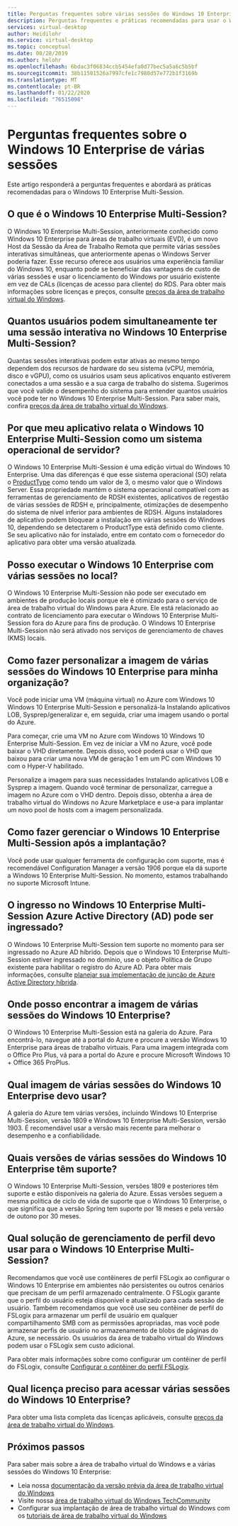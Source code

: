 ```yaml
---
title: Perguntas frequentes sobre várias sessões do Windows 10 Enterprise – Azure
description: Perguntas frequentes e práticas recomendadas para usar o Windows 10 Enterprise Multi-Session para área de trabalho virtual do Windows.
services: virtual-desktop
author: Heidilohr
ms.service: virtual-desktop
ms.topic: conceptual
ms.date: 08/28/2019
ms.author: helohr
ms.openlocfilehash: 6bdac3f06834ccb5454efa0d77bec5a5a6c5b5bf
ms.sourcegitcommit: 38b11501526a7997cfe1c7980d57e772b1f3169b
ms.translationtype: MT
ms.contentlocale: pt-BR
ms.lasthandoff: 01/22/2020
ms.locfileid: "76515098"
---
```

# <a name="windows-10-enterprise-multi-session-faq"></a>Perguntas frequentes sobre o Windows 10 Enterprise de várias sessões

Este artigo responderá a perguntas frequentes e abordará as práticas recomendadas para o Windows 10 Enterprise Multi-Session.
 
## <a name="what-is-windows-10-enterprise-multi-session"></a>O que é o Windows 10 Enterprise Multi-Session? 

O Windows 10 Enterprise Multi-Session, anteriormente conhecido como Windows 10 Enterprise para áreas de trabalho virtuais (EVD), é um novo Host da Sessão da Área de Trabalho Remota que permite várias sessões interativas simultâneas, que anteriormente apenas o Windows Server poderia fazer. Esse recurso oferece aos usuários uma experiência familiar do Windows 10, enquanto pode se beneficiar das vantagens de custo de várias sessões e usar o licenciamento do Windows por usuário existente em vez de CALs (licenças de acesso para cliente) do RDS. Para obter mais informações sobre licenças e preços, consulte [preços da área de trabalho virtual do Windows](https://azure.microsoft.com/pricing/details/virtual-desktop/). 
 
## <a name="how-many-users-can-simultaneously-have-an-interactive-session-on-windows-10-enterprise-multi-session"></a>Quantos usuários podem simultaneamente ter uma sessão interativa no Windows 10 Enterprise Multi-Session?

Quantas sessões interativas podem estar ativas ao mesmo tempo dependem dos recursos de hardware do seu sistema (vCPU, memória, disco e vGPU), como os usuários usam seus aplicativos enquanto estiverem conectados a uma sessão e a sua carga de trabalho do sistema. Sugerimos que você valide o desempenho do sistema para entender quantos usuários você pode ter no Windows 10 Enterprise Multi-Session. Para saber mais, confira [preços da área de trabalho virtual do Windows](https://azure.microsoft.com/pricing/details/virtual-desktop/). 
 
## <a name="why-does-my-application-report-windows-10-enterprise-multi-session-as-a-server-operating-system"></a>Por que meu aplicativo relata o Windows 10 Enterprise Multi-Session como um sistema operacional de servidor?

O Windows 10 Enterprise Multi-Session é uma edição virtual do Windows 10 Enterprise. Uma das diferenças é que esse sistema operacional (SO) relata o [ProductType](https://docs.microsoft.com/windows/desktop/cimwin32prov/win32-operatingsystem) como tendo um valor de 3, o mesmo valor que o Windows Server. Essa propriedade mantém o sistema operacional compatível com as ferramentas de gerenciamento de RDSH existentes, aplicativos de regestão de várias sessões de RDSH e, principalmente, otimizações de desempenho do sistema de nível inferior para ambientes de RDSH. Alguns instaladores de aplicativo podem bloquear a instalação em várias sessões do Windows 10, dependendo se detectarem o ProductType está definido como cliente. Se seu aplicativo não for instalado, entre em contato com o fornecedor do aplicativo para obter uma versão atualizada. 
 
## <a name="can-i-run-windows-10-enterprise-multi-session-on-premises"></a>Posso executar o Windows 10 Enterprise com várias sessões no local?

O Windows 10 Enterprise Multi-Session não pode ser executado em ambientes de produção locais porque ele é otimizado para o serviço de área de trabalho virtual do Windows para Azure. Ele está relacionado ao contrato de licenciamento para executar o Windows 10 Enterprise Multi-Session fora do Azure para fins de produção. O Windows 10 Enterprise Multi-Session não será ativado nos serviços de gerenciamento de chaves (KMS) locais.
 
## <a name="how-do-i-customize-the-windows-10-enterprise-multi-session-image-for-my-organization"></a>Como fazer personalizar a imagem de várias sessões do Windows 10 Enterprise para minha organização?

Você pode iniciar uma VM (máquina virtual) no Azure com Windows 10 Windows 10 Enterprise Multi-Session e personalizá-la Instalando aplicativos LOB, Sysprep/generalizar e, em seguida, criar uma imagem usando o portal do Azure.  
 
Para começar, crie uma VM no Azure com Windows 10 Windows 10 Enterprise Multi-Session. Em vez de iniciar a VM no Azure, você pode baixar o VHD diretamente. Depois disso, você poderá usar o VHD que baixou para criar uma nova VM de geração 1 em um PC com Windows 10 com o Hyper-V habilitado.

Personalize a imagem para suas necessidades Instalando aplicativos LOB e Sysprep a imagem. Quando você terminar de personalizar, carregue a imagem no Azure com o VHD dentro. Depois disso, obtenha a área de trabalho virtual do Windows no Azure Marketplace e use-a para implantar um novo pool de hosts com a imagem personalizada.
 
## <a name="how-do-i-manage-windows-10-enterprise-multi-session-after-deployment"></a>Como fazer gerenciar o Windows 10 Enterprise Multi-Session após a implantação?

Você pode usar qualquer ferramenta de configuração com suporte, mas é recomendável Configuration Manager a versão 1906 porque ela dá suporte a Windows 10 Enterprise Multi-Session. No momento, estamos trabalhando no suporte Microsoft Intune.
 
## <a name="can-windows-10-enterprise-multi-session-be-azure-active-directory-ad-joined"></a>O ingresso no Windows 10 Enterprise Multi-Session Azure Active Directory (AD) pode ser ingressado?

O Windows 10 Enterprise Multi-Session tem suporte no momento para ser ingressado no Azure AD híbrido. Depois que o Windows 10 Enterprise Multi-Session estiver ingressado no domínio, use o objeto Política de Grupo existente para habilitar o registro do Azure AD. Para obter mais informações, consulte [planejar sua implementação de junção de Azure Active Directory híbrida](https://docs.microsoft.com/azure/active-directory/devices/hybrid-azuread-join-plan).
 
## <a name="where-can-i-find-the-windows-10-enterprise-multi-session-image"></a>Onde posso encontrar a imagem de várias sessões do Windows 10 Enterprise?

O Windows 10 Enterprise Multi-Session está na galeria do Azure. Para encontrá-lo, navegue até a portal do Azure e procure a versão Windows 10 Enterprise para áreas de trabalho virtuais. Para uma imagem integrada com o Office Pro Plus, vá para a portal do Azure e procure Microsoft Windows 10 + Office 365 ProPlus.

## <a name="which-windows-10-enterprise-multi-session-image-should-i-use"></a>Qual imagem de várias sessões do Windows 10 Enterprise devo usar?

A galeria do Azure tem várias versões, incluindo Windows 10 Enterprise Multi-Session, versão 1809 e Windows 10 Enterprise Multi-Session, versão 1903. É recomendável usar a versão mais recente para melhorar o desempenho e a confiabilidade.
 
## <a name="which-windows-10-enterprise-multi-session-versions-are-supported"></a>Quais versões de várias sessões do Windows 10 Enterprise têm suporte?

O Windows 10 Enterprise Multi-Session, versões 1809 e posteriores têm suporte e estão disponíveis na galeria do Azure. Essas versões seguem a mesma política de ciclo de vida de suporte que o Windows 10 Enterprise, o que significa que a versão Spring tem suporte por 18 meses e pela versão de outono por 30 meses.
 
## <a name="which-profile-management-solution-should-i-use-for-windows-10-enterprise-multi-session"></a>Qual solução de gerenciamento de perfil devo usar para o Windows 10 Enterprise Multi-Session?

Recomendamos que você use contêineres de perfil FSLogix ao configurar o Windows 10 Enterprise em ambientes não persistentes ou outros cenários que precisam de um perfil armazenado centralmente. O FSLogix garante que o perfil do usuário esteja disponível e atualizado para cada sessão de usuário. Também recomendamos que você use seu contêiner de perfil do FSLogix para armazenar um perfil de usuário em qualquer compartilhamento SMB com as permissões apropriadas, mas você pode armazenar perfis de usuário no armazenamento de blobs de páginas do Azure, se necessário. Os usuários da área de trabalho virtual do Windows podem usar o FSLogix sem custo adicional.
 
Para obter mais informações sobre como configurar um contêiner de perfil do FSLogix, consulte [Configurar o contêiner do perfil FSLogix](create-host-pools-user-profile.md#configure-the-fslogix-profile-container).  

## <a name="which-license-do-i-need-to-access-windows-10-enterprise-multi-session"></a>Qual licença preciso para acessar várias sessões do Windows 10 Enterprise?

Para obter uma lista completa das licenças aplicáveis, consulte [preços da área de trabalho virtual do Windows](https://azure.microsoft.com/pricing/details/virtual-desktop/).
 
## <a name="next-steps"></a>Próximos passos

Para saber mais sobre a área de trabalho virtual do Windows e a várias sessões do Windows 10 Enterprise:

- Leia nossa [documentação da versão prévia da área de trabalho virtual do Windows](overview.md)
- Visite nossa [área de trabalho virtual do Windows TechCommunity](https://techcommunity.microsoft.com/t5/Windows-Virtual-Desktop/bd-p/WindowsVirtualDesktop)
- Configurar sua implantação de área de trabalho virtual do Windows com os [tutoriais de área de trabalho virtual do Windows](tenant-setup-azure-active-directory.md)
